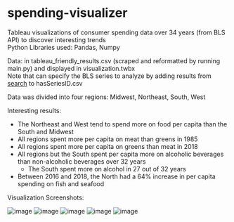 # spending-visualizer
Tableau visualizations of consumer spending data over 34 years (from BLS API) to discover interesting trends  
Python Libraries used: Pandas, Numpy  
  
Data: in tableau_friendly_results.csv (scraped and reformatted by running main.py) and displayed in visualization.twbx  
Note that can specify the BLS series to analyze by adding results from [search](https://beta.bls.gov/dataQuery/find?fq=survey:[cx]&s=popularity:D) to hasSeriesID.csv  
  
Data was divided into four regions: Midwest, Northeast, South, West  
   
Interesting results:
* The Northeast and West tend to spend more on food per capita than the South and Midwest
* All regions spent more per capita on meat than greens in 1985
* All regions spent more per capita on greens than meat in 2018
* All regions but the South spent per capita more on alcoholic beverages than non-alcoholic beverages over 32 years
    * The South spent more on alcohol in 27 out of 32 years
* Between 2016 and 2018, the North had a 64% increase in per capita spending on fish and seafood

Visualization Screenshots:

![image](https://user-images.githubusercontent.com/6019805/86258217-905a3a00-bb88-11ea-8b10-2865c2b0848a.png)
![image](https://user-images.githubusercontent.com/6019805/86258270-a23bdd00-bb88-11ea-8e4a-2c37ed18afb0.png)
![image](https://user-images.githubusercontent.com/6019805/86255631-576c9600-bb85-11ea-9974-ff2f3402b2e7.png)
![image](https://user-images.githubusercontent.com/6019805/86258582-f6df5800-bb88-11ea-8590-c584c79ba6df.png)
![image](https://user-images.githubusercontent.com/6019805/86259597-3490b080-bb8a-11ea-9ac7-2123bce3ed97.png)
